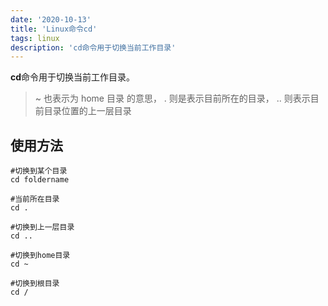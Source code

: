 ```yaml
---
date: '2020-10-13'
title: 'Linux命令cd'
tags: linux
description: 'cd命令用于切换当前工作目录'
---
```


**cd**命令用于切换当前工作目录。

> ~ 也表示为 home 目录 的意思， . 则是表示目前所在的目录， .. 则表示目前目录位置的上一层目录

## 使用方法

```shell
#切换到某个目录
cd foldername

#当前所在目录
cd .

#切换到上一层目录
cd ..

#切换到home目录
cd ~

#切换到根目录
cd /
```
